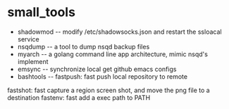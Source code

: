 # small_tools
- shadowmod -- modify /etc/shadowsocks.json and restart the ssloacal service
- nsqdump   -- a tool to dump nsqd backup files
- myarch    -- a golang command line app architecture, mimic nsqd's implement
- emsync    -- synchronize local get github emacs configs
- bashtools -- fastpush: fast push local repository to remote  
<pr>
               fastshot: fast capture a region screen shot, and move the png file  
                         to a destination
	       fastenv: fast add a exec path to PATH  
</pr>
